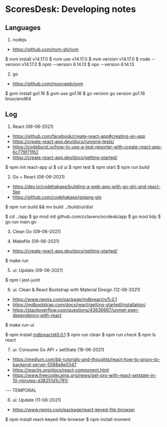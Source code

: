 # ScoresDesk: Developing notes

## Languages

1. nodejs

- https://github.com/nvm-sh/nvm

$ nvm install v14.17.0
$ nvm use v14.17.0
$ nvm version
v14.17.0
$ node --version
v14.17.0
$ npm --version
6.14.13
$ npx --version
6.14.13

2. go

- https://github.com/moovweb/gvm

$ gvm install go1.16
$ gvm use go1.16
$ go version
go version go1.16 linux/amd64

## Log

1. React (06-06-2021)

- https://github.com/facebook/create-react-app#creating-an-app
- https://create-react-app.dev/docs/running-tests/
- https://codeburst.io/how-to-use-a-test-reporter-with-create-react-app-6c779f71f62
- https://create-react-app.dev/docs/getting-started/

$ npm init react-app ui
$ cd ui
$ npm test
$ npm start
$ npm run build

2. Go + React (06-06-2021)

- https://dev.to/codehakase/building-a-web-app-with-go-gin-and-react-5ke
- https://github.com/codehakase/golang-gin

$ npm run build && mv build ../build/ui/dist

$ cd ../app
$ go mod init github.com/cclavero/scrdesk/app
$ go mod tidy
$ go run main.go

3. Clean Go (09-06-2021)

4. Makefile (09-06-2021)

- https://create-react-app.dev/docs/getting-started/

$ make run

5. ui: Update (09-06-2021)

$ npm i jest-junit

6. ui: Clean & React Bootstrap with Material Design (12-06-2021)

- https://www.npmjs.com/package/mdbreact/v/5.0.1
- https://mdbootstrap.com/docs/react/getting-started/installation/
- https://stackoverflow.com/questions/43636667/unmet-peer-dependency-with-react

$ make run-ui

$ npm install mdbreact@5.0.1
$ npm run clean
$ npm run check
$ npm ls react

7. ui: Consume Go API + setState (18-06-2021)

- https://medium.com/bb-tutorials-and-thoughts/react-how-to-proxy-to-backend-server-5588a9e0347
- https://reactjs.org/docs/react-component.html
- https://www.freecodecamp.org/news/get-pro-with-react-setstate-in-10-minutes-d38251d1c781/










--- TEMPORAL

6. ui: Update (11-06-2021)

- https://www.npmjs.com/package/react-keyed-file-browser

$ npm install react-keyed-file-browser
$ npm install moment



